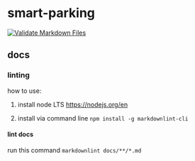 # smart-parking

[![Validate Markdown Files](https://github.com/teko-smart-parking/smart-parking/actions/workflows/validate-md-files.yml/badge.svg)](https://github.com/teko-smart-parking/smart-parking/actions/workflows/validate-md-files.yml)

## docs

### linting

how to use:

1. install node LTS https://nodejs.org/en

2. install via command line `npm install -g markdownlint-cli`

#### lint docs

run this command `markdownlint docs/**/*.md`